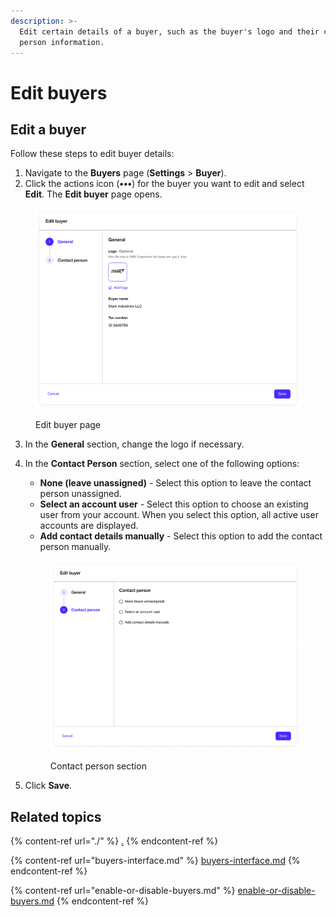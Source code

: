 ```yaml
---
description: >-
  Edit certain details of a buyer, such as the buyer's logo and their contact
  person information.
---
```


# Edit buyers

## Edit a buyer <a href="#updating-buyer-information" id="updating-buyer-information"></a>

Follow these steps to edit buyer details:

1. Navigate to the **Buyers** page (**Settings** > **Buyer**).
2. Click the actions icon (**•••**) for the buyer you want to edit and select **Edit**. The **Edit buyer** page opens.

<figure><img src="../../../.gitbook/assets/image (352).png" alt=""><figcaption><p>Edit buyer page</p></figcaption></figure>

3. In the **General** section, change the logo if necessary.
4.  In the **Contact Person** section, select one of the following options:

    * **None (leave unassigned)** - Select this option to leave the contact person unassigned.
    * **Select an account user** - Select this option to choose an existing user from your account. When you select this option, all active user accounts are displayed.
    * **Add contact details manually** - Select this option to add the contact person manually.



    <figure><img src="../../../.gitbook/assets/image (353).png" alt=""><figcaption><p>Contact person section</p></figcaption></figure>
5. Click **Save**.

## Related topics

{% content-ref url="./" %}
[.](./)
{% endcontent-ref %}

{% content-ref url="buyers-interface.md" %}
[buyers-interface.md](buyers-interface.md)
{% endcontent-ref %}

{% content-ref url="enable-or-disable-buyers.md" %}
[enable-or-disable-buyers.md](enable-or-disable-buyers.md)
{% endcontent-ref %}
